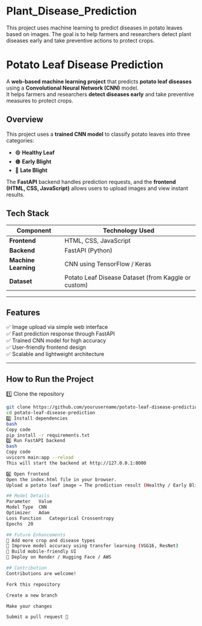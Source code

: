 # Plant_Disease_Prediction
This project uses machine learning to predict diseases in potato leaves based on images. The goal is to help farmers and researchers detect plant diseases early and take preventive actions to protect crops.

#  Potato Leaf Disease Prediction

A **web-based machine learning project** that predicts **potato leaf diseases** using a **Convolutional Neural Network (CNN)** model.  
It helps farmers and researchers **detect diseases early** and take preventive measures to protect crops.


##  Overview

This project uses a **trained CNN model** to classify potato leaves into three categories:
- 🟢 **Healthy Leaf**
- 🟠 **Early Blight**
- 🔴 **Late Blight**

The **FastAPI** backend handles prediction requests, and the **frontend (HTML, CSS, JavaScript)** allows users to upload images and view instant results.


##  Tech Stack

| Component | Technology Used |
|------------|-----------------|
| **Frontend** | HTML, CSS, JavaScript |
| **Backend** | FastAPI (Python) |
| **Machine Learning** | CNN using TensorFlow / Keras |
| **Dataset** | Potato Leaf Disease Dataset (from Kaggle or custom) |

---

##  Features

✅ Image upload via simple web interface  
✅ Fast prediction response through FastAPI  
✅ Trained CNN model for high accuracy  
✅ User-friendly frontend design  
✅ Scalable and lightweight architecture  

---

##  How to Run the Project

1️⃣ Clone the repository
```bash
git clone https://github.com/yourusername/potato-leaf-disease-prediction.git
cd potato-leaf-disease-prediction
2️⃣ Install dependencies
bash
Copy code
pip install -r requirements.txt
3️⃣ Run FastAPI backend
bash
Copy code
uvicorn main:app --reload
This will start the backend at http://127.0.0.1:8000

4️⃣ Open frontend
Open the index.html file in your browser.
Upload a potato leaf image → The prediction result (Healthy / Early Blight / Late Blight) will appear instantly.

## Model Details
Parameter	Value
Model Type	CNN
Optimizer	Adam
Loss Function	Categorical Crossentropy
Epochs	20

## Future Enhancements
🔹 Add more crop and disease types
🔹 Improve model accuracy using transfer learning (VGG16, ResNet)
🔹 Build mobile-friendly UI
🔹 Deploy on Render / Hugging Face / AWS

## Contribution
Contributions are welcome!

Fork this repository

Create a new branch

Make your changes

Submit a pull request 🚀
